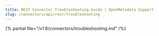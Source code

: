 ```yaml
---
title: REST Connector Troubleshooting Guide | OpenMetadata Support
slug: /connectors/api/rest/troubleshooting
---
```


{% partial file="/v1.6/connectors/troubleshooting.md" /%}

